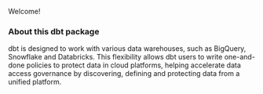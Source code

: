 Welcome!

### About this dbt package

dbt is designed to work with various data warehouses, such as BigQuery, Snowflake and Databricks. This flexibility allows dbt users to write one-and-done policies to protect data in cloud platforms, helping accelerate data access governance by discovering, defining and protecting data from a unified platform.
